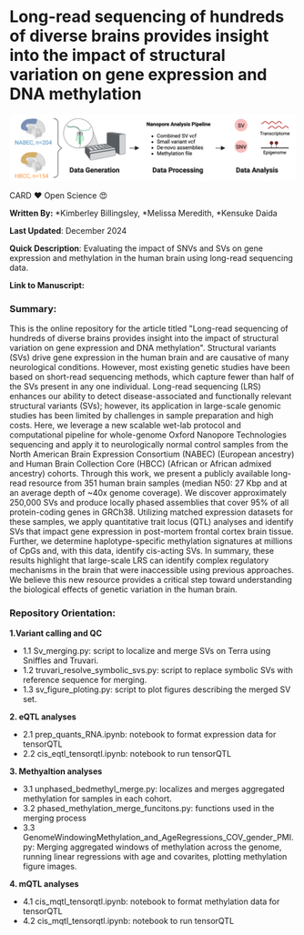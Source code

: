 # **Long-read sequencing of hundreds of diverse brains provides insight into the impact of structural variation on gene expression and DNA methylation**

![Sample Image](Workflow.png)

CARD ❤️ Open Science 😍

**Written By:** *Kimberley Billingsley, *Melissa Meredith, *Kensuke Daida

**Last Updated**: December 2024 

**Quick Description**: Evaluating the impact of SNVs and SVs on gene expression and methylation in the human brain using long-read sequencing data. 

**Link to Manuscript:** 

### **Summary:**
This is the online repository for the article titled "Long-read sequencing of hundreds of diverse brains provides insight into the impact of structural variation on gene expression and DNA methylation". Structural variants (SVs) drive gene expression in the human brain and are causative of many neurological conditions. However, most existing genetic studies have been based on short-read sequencing methods, which capture fewer than half of the SVs present in any one individual. Long-read sequencing (LRS) enhances our ability to detect disease-associated and functionally relevant structural variants (SVs); however, its application in large-scale genomic studies has been limited by challenges in sample preparation and high costs. Here, we leverage a new scalable wet-lab protocol and computational pipeline for whole-genome Oxford Nanopore Technologies sequencing and apply it to neurologically normal control samples from the North American Brain Expression Consortium (NABEC) (European ancestry) and Human Brain Collection Core (HBCC) (African or African admixed ancestry) cohorts. Through this work, we present a publicly available long-read resource from 351 human brain samples (median N50: 27 Kbp and at an average depth of ~40x genome coverage). We discover approximately 250,000 SVs and produce locally phased assemblies that cover 95% of all protein-coding genes in GRCh38. Utilizing matched expression datasets for these samples, we apply quantitative trait locus (QTL) analyses and identify SVs that impact gene expression in post-mortem frontal cortex brain tissue. Further, we determine haplotype-specific methylation signatures at millions of CpGs and, with this data, identify cis-acting SVs. In summary, these results highlight that large-scale LRS can identify complex regulatory mechanisms in the brain that were inaccessible using previous approaches. We believe this new resource provides a critical step toward understanding the biological effects of genetic variation in the human brain. 

### **Repository Orientation:**


**1.Variant calling and QC** 
- 1.1 Sv_merging.py: script to localize and merge SVs on Terra using Sniffles and Truvari. 
- 1.2 truvari_resolve_symbolic_svs.py: script to replace symbolic SVs with reference sequence for merging. 
- 1.3 sv_figure_ploting.py: script to plot figures describing the merged SV set.


**2. eQTL analyses** 
- 2.1 prep_quants_RNA.ipynb:  notebook to format expression data for tensorQTL
- 2.2 cis_eqtl_tensorqtl.ipynb:  notebook to run tensorQTL


**3. Methyaltion analyses**

- 3.1 unphased_bedmethyl_merge.py: localizes and merges aggregated methylation for samples in each cohort. 
- 3.2 phased_methylation_merge_funcitons.py: functions used in the merging process
- 3.3 GenomeWindowingMethylation_and_AgeRegressions_COV_gender_PMI.py: Merging aggregated windows of methylation across the genome, running linear regressions with age and covarites, plotting methylation figure images. 

**4.  mQTL analyses**

- 4.1  cis_mqtl_tensorqtl.ipynb:  notebook to format methylation data for tensorQTL
- 4.2  cis_mqtl_tensorqtl.ipynb:  notebook to run tensorQTL
